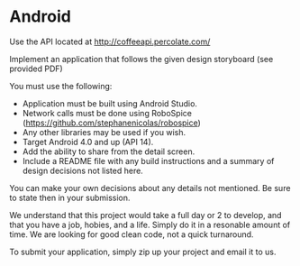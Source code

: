 Android
========
Use the API located at http://coffeeapi.percolate.com/

Implement an application that follows the given design storyboard (see provided PDF)

You must use the following:
- Application must be built using Android Studio.
- Network calls must be done using RoboSpice (https://github.com/stephanenicolas/robospice)
- Any other libraries may be used if you wish.
- Target Android 4.0 and up (API 14).
- Add the ability to share from the detail screen.
- Include a README file with any build instructions and a summary of design decisions not listed here.

You can make your own decisions about any details not mentioned.  Be sure to state then in your submission.

We understand that this project would take a full day or 2 to develop, and that you have a job, hobies, and a life.  Simply do it in a resonable amount of time.  We are looking for good clean code, not a quick turnaround.

To submit your application, simply zip up your project and email it to us.
